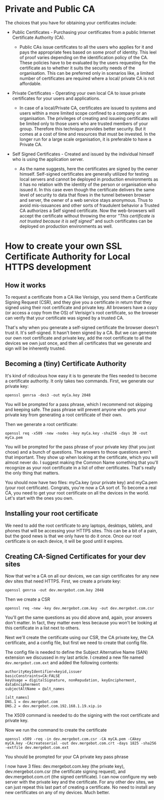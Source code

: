 # Private and Public CA

The choices that you have for obtaining your certificates include:

* Public Certificates - Purchasing your certificates from a public
Internet Certificate Authority (CA).

  * Public CAs issue certificates to all the users who applies for
  it and pays the appropriate fees based on some proof of identity.
  This leel of proof varies depending on the identification policy
  of the CA. These policies have to be evaluated by the users
  requesting for the certificate as to whether it suits the security
  needs of the organisation. This can be preferred only in scenarios
  like, a limited number of certificates are required where a local/
  private CA is not affordable.

* Private Certificates - Operating your own local CA to issue
private certificates for your users and applications.

  * In case of a local/Private CA, certificates are issued to
  systems and users within a more limited scope confined to a
  company or an organisation. The privileges of creating and
  issueing certificates will be limited only to those users who are
  trusted members of your group. Therefore this technique provides
  better security. But it comes at a cost of time and resources that
  must be invested. In the longer run for a large scale 
  organisation, it is preferable to have a Private CA.

* Self Signed Certificates - Created and issued by the individual
himself who is using the application server.

  * As the name suggests, here the certificates are signed by the
  owner himself. Self-signed certificates are generally utilized
  for testing local servers and cannot be deployed in production
  environments as it has no relation with the identity of the
  person or organisation who issued it. In this case even though
  the certificate delivers the same level of security to data that
  flows in the tunnel between browser and server, the owner of a web
  service stays anonymous. Thus to avoid mis-issuances and other
  sorts of fraudulent behavior a Trusted CA authorizes a Self signed
  certificate. Now the web-browsers will accept the certificate without throwing the error *"This certificate is not trusted
  because it is self signed"* and such certificates can be deployed
  on production environments as well.

# How to create your own SSL Certificate Authority for Local HTTPS development

## How it works
To request a certificate from a CA like Verisign, you send them a
Certificate Signing Request (CSR), and they give you a certificate
in return that they signed using their root certificate and private
key. All browsers have a copy (or access a copy from the OS) of
Verisign's root certificate, so the browser can verify that your
certificate was signed by a trusted CA.

That's why when you generate a self-signed certificate the browser
doesn't trust it. It's self-signed. It hasn't been signed by a CA.
But we can generate our own root certificate and private key, add
the root certificate to all the devices we own just once, and then
all certificates that we generate and sign will be inherently
trusted.

## Becoming a (tiny) Certificate Authority
It's kind of ridiculous how easy it is to generate the files needed
to become a certificate authority. It only takes two commands.
First, we generate our private key:

`openssl genrsa -des3 -out myCa.key 2048`

You will be prompted for a pass phrase, which I recommend not
skipping and keeping safe. The pass phrase will prevent anyone who gets your private key from generating a root certificate of their
own. 

Then we generate a root certificate:

`openssl req -x509 -new -nodes -key myCa.key -sha256 -days 30 -out myCa.pem`

You will be prompted for the pass phrase of your private key (that
you just chose) and a bunch of questions. The answers to those
questions aren't that important. They show up when looking at the
certificate, which you will almost never do. I suggest making the
Common Name something that you'll recognize as your root
certificate in a list of other certificates. That's really the
only thing that matters.

You should now have two files: myCa.key (your private key) and 
myCa.pem (your root certificate). Congrats, you're now a CA sort
of. To become a real CA, you need to get your root certificate on
all the devices in the world. Let's start with the ones you own.

## Installing your root certificate

We need to add the root certificate to any laptops, desktops,
tablets, and phones that will be accessing your HTTPS sites. This
can be a bit of a pain, but the good news is that we only have to
do it once. Once our root certificate is on each device, it will be
good until it expires.

## Creating CA-Signed Certificates for your dev sites
Now that we're a CA on all our devices, we can sign certificates
for any new dev sites that need HTTPS. First, we create a private
key:

`openssl genrsa -out dev.mergebot.com.key 2048`

Then we create a CSR

`openssl req -new -key dev.mergebot.com.key -out dev.mergebot.com.csr`

You'll get the same questions as you did above and, again, your
answers don't matter. In fact, they matter even less because you
won't be looking at this certificate in a list next to others.

Next we'll create the certificate using our CSR, the CA private
key, the CA certificate, and a config file, but first we need to
create that config file.

The config file is needed to define the Subject Alternative Name
(SAN) extension we discussed in my last article. I created a new
file named `dev.mergebot.com.ext` and added the following contents:

```ext
authorityKeyIdentifier=keyid,issuer
basicConstraints=CA:FALSE
keyUsage = digitalSignature, nonRepudation, keyEncipherment, dataEncipherment
subjectAltName = @alt_names

[alt_names]
DNS.1 = dev.mergebot.com
DNS.2 = dev.mergebot.com.192.168.1.19.xip.io
```

The X509 command is needed to do the signing with the root
certificate and private key.

Now we run the command to create the certificate

`openssl x509 -req -in dev.mergebot.com.csr -CA myCA.pem -CAkey myCA.key -CAcreateserial -out dev.mergebot.com.crt -days 1825 -sha256 -extfile dev.mergebot.com.ext`

You should be prompted for your CA private key pass phrase

I now have 3 files: dev.mergebot.com.key (the private key),
dev.mergebot.com.csr (the certificate signing request), and
dev.mergebot.com.crt (the signed certificate). I can now
configure my web server with the private key and the certificate.
For any other dev sites, we can just repeat this last part of
creating a certificate. No need to install any new certificates on
any of my devices. Much better.
